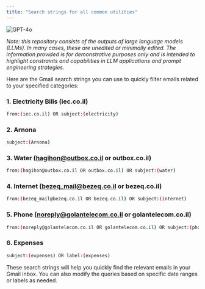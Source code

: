 ```yaml
---
title: "Search strings for all common utilities"
---
```

![GPT-4o](https://img.shields.io/badge/GPT--4o-3333FF?style=for-the-badge&logo=openai&logoColor=white)



*Note: this repository consists of the outputs of large language models (LLMs). In many cases, these are unedited or minimally edited. The information provided is for demonstrative purposes only and is intended to highlight constraints and capabilities in LLM applications and prompt engineering strategies.*


Here are the Gmail search strings you can use to quickly filter emails related to your specified categories:

### 1. **Electricity Bills (iec.co.il)**
   ```bash
   from:(iec.co.il) OR subject:(electricity)
   ```

### 2. **Arnona**
   ```bash
   subject:(Arnona)
   ```

### 3. **Water (hagihon@outbox.co.il or outbox.co.il)**
   ```bash
   from:(hagihon@outbox.co.il OR outbox.co.il) OR subject:(water)
   ```

### 4. **Internet (bezeq_mail@bezeq.co.il or bezeq.co.il)**
   ```bash
   from:(bezeq_mail@bezeq.co.il OR bezeq.co.il) OR subject:(internet)
   ```

### 5. **Phone (noreply@golantelecom.co.il or golantelecom.co.il)**
   ```bash
   from:(noreply@golantelecom.co.il OR golantelecom.co.il) OR subject:(phone)
   ```

### 6. **Expenses**
   ```bash
   subject:(expenses) OR label:(expenses)
   ```

These search strings will help you quickly find the relevant emails in your Gmail inbox. You can also modify the queries based on specific date ranges or labels as needed.